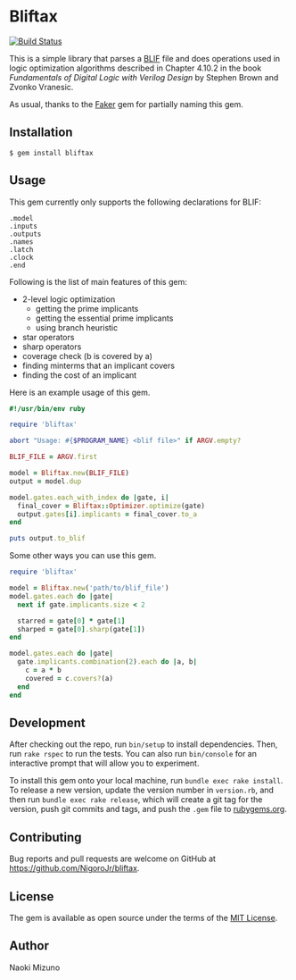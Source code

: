 # Bliftax

[![Build Status](https://travis-ci.org/NigoroJr/bliftax.svg)](https://travis-ci.org/NigoroJr/bliftax)

This is a simple library that parses a
[BLIF](https://www.ece.cmu.edu/~ee760/760docs/blif.pdf) file and does
operations used in logic optimization algorithms described in Chapter 4.10.2
in the book _Fundamentals of Digital Logic with Verilog Design_ by Stephen
Brown and Zvonko Vranesic.

As usual, thanks to the [Faker](https://github.com/stympy/faker) gem for
partially naming this gem.

## Installation

    $ gem install bliftax

## Usage

This gem currently only supports the following declarations for BLIF:

```
.model
.inputs
.outputs
.names
.latch
.clock
.end
```

Following is the list of main features of this gem:

* 2-level logic optimization
    - getting the prime implicants
    - getting the essential prime implicants
    - using branch heuristic
* star operators
* sharp operators
* coverage check (b is covered by a)
* finding minterms that an implicant covers
* finding the cost of an implicant

Here is an example usage of this gem.

```ruby
#!/usr/bin/env ruby

require 'bliftax'

abort "Usage: #{$PROGRAM_NAME} <blif file>" if ARGV.empty?

BLIF_FILE = ARGV.first

model = Bliftax.new(BLIF_FILE)
output = model.dup

model.gates.each_with_index do |gate, i|
  final_cover = Bliftax::Optimizer.optimize(gate)
  output.gates[i].implicants = final_cover.to_a
end

puts output.to_blif
```

Some other ways you can use this gem.

```ruby
require 'bliftax'

model = Bliftax.new('path/to/blif_file')
model.gates.each do |gate|
  next if gate.implicants.size < 2

  starred = gate[0] * gate[1]
  sharped = gate[0].sharp(gate[1])
end

model.gates.each do |gate|
  gate.implicants.combination(2).each do |a, b|
    c = a * b
    covered = c.covers?(a)
  end
end
```

## Development

After checking out the repo, run `bin/setup` to install dependencies. Then,
run `rake rspec` to run the tests. You can also run `bin/console` for an
interactive prompt that will allow you to experiment.

To install this gem onto your local machine, run `bundle exec rake install`.
To release a new version, update the version number in `version.rb`, and then
run `bundle exec rake release`, which will create a git tag for the version,
push git commits and tags, and push the `.gem` file to
[rubygems.org](https://rubygems.org).

## Contributing

Bug reports and pull requests are welcome on GitHub at
https://github.com/NigoroJr/bliftax.

## License

The gem is available as open source under the terms of the [MIT
License](http://opensource.org/licenses/MIT).

## Author
Naoki Mizuno
